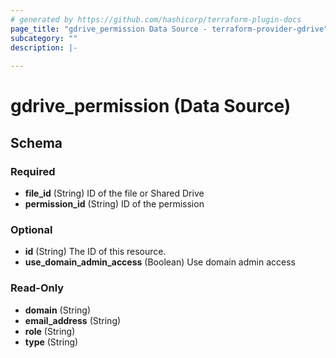 ```yaml
---
# generated by https://github.com/hashicorp/terraform-plugin-docs
page_title: "gdrive_permission Data Source - terraform-provider-gdrive"
subcategory: ""
description: |-
  
---
```


# gdrive_permission (Data Source)





<!-- schema generated by tfplugindocs -->
## Schema

### Required

- **file_id** (String) ID of the file or Shared Drive
- **permission_id** (String) ID of the permission

### Optional

- **id** (String) The ID of this resource.
- **use_domain_admin_access** (Boolean) Use domain admin access

### Read-Only

- **domain** (String)
- **email_address** (String)
- **role** (String)
- **type** (String)


